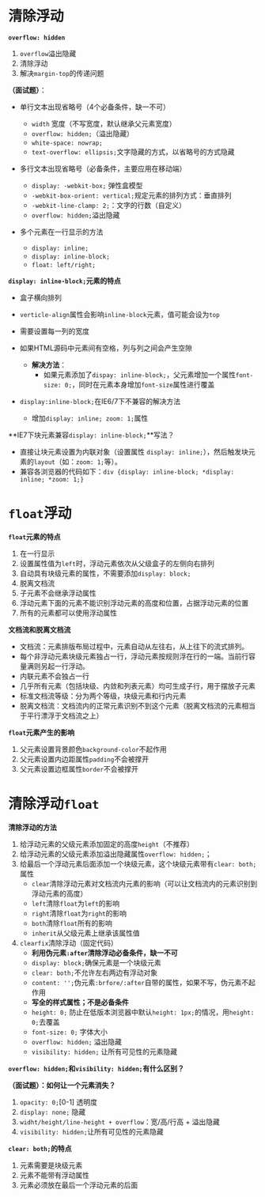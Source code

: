 # 清除浮动 #

**`overflow: hidden`**

1. `overflow`溢出隐藏
2. 清除浮动
3. 解决`margin-top`的传递问题

**（面试题）**：

- 单行文本出现省略号（4个必备条件，缺一不可）
    - `width` 宽度（不写宽度，默认继承父元素宽度）
    - `overflow: hidden;`（溢出隐藏）
    - `white-space: nowrap;`
    - `text-overflow: ellipsis;`文字隐藏的方式，以省略号的方式隐藏

- 多行文本出现省略号（必备条件，主要应用在移动端）
    - `display: -webkit-box;` 弹性盒模型
    - `-webkit-box-orient: vertical;`规定元素的排列方式：垂直排列
    - `-webkit-line-clamp: 2;`：文字的行数（自定义）
    - `overflow: hidden;`溢出隐藏

- 多个元素在一行显示的方法
    - `display: inline;`
    - `display: inline-block;`
    - `float: left/right;`

**`display: inline-block;`元素的特点**

- 盒子横向排列
- `verticle-align`属性会影响`inline-block`元素，值可能会设为`top`
- 需要设置每一列的宽度
- 如果HTML源码中元素间有空格，列与列之间会产生空隙
    - **解决方法**：
        - 如果元素添加了`dispay: inline-block;`，父元素增加一个属性`font-size: 0;`，同时在元素本身增加`font-size`属性进行覆盖

- `display:inline-block;`在IE6/7下不兼容的解决方法
    - 增加`display: inline; zoom: 1;`属性

**IE7下块元素兼容`display: inline-block;`**写法？

- 直接让块元素设置为内联对象（设置属性 `display: inline;`），然后触发块元素的`layout`（如：`zoom: 1;`等）。
- 兼容各浏览器的代码如下：`div {display: inline-block; *display: inline; *zoom: 1;}`

# `float`浮动 #

**`float`元素的特点**

1. 在一行显示
2. 设置属性值为`left`时，浮动元素依次从父级盒子的左侧向右排列
3. 自动具有块级元素的属性，不需要添加`display: block;`
4. 脱离文档流
5. 子元素不会继承浮动属性
6. 浮动元素下面的元素不能识别浮动元素的高度和位置，占据浮动元素的位置
7. 所有的元素都可以使用浮动属性

**文档流和脱离文档流**

- 文档流：元素排版布局过程中，元素自动从左往右，从上往下的流式排列。
- 每个非浮动元素块级元素独占一行，浮动元素按规则浮在行的一端。当前行容量满则另起一行浮动。
- 内联元素不会独占一行
- 几乎所有元素（包括块级、内敛和列表元素）均可生成子行，用于摆放子元素
- 标准文档流等级：分为两个等级，块级元素和行内元素
- 脱离文档流：文档流内的正常元素识别不到这个元素（脱离文档流的元素相当于平行漂浮于文档流之上）

**`float`元素产生的影响**

1. 父元素设置背景颜色`background-color`不起作用
2. 父元素设置内边距属性`padding`不会被撑开
3. 父元素设置边框属性`border`不会被撑开

# 清除浮动`float` #

**清除浮动的方法**

1. 给浮动元素的父级元素添加固定的高度`height`（不推荐）
2. 给浮动元素的父级元素添加溢出隐藏属性`overflow: hidden;`；
3. 给最后一个浮动元素后面添加一个块级元素，这个块级元素带有`clear: both;`属性
    - `clear`清除浮动元素对文档流内元素的影响（可以让文档流内的元素识别到浮动元素的高度）
    - `left`清除`float`为`left`的影响
    - `right`清除`float`为`right`的影响
    - `both`清除`float`所有的影响
    - `inherit`从父级元素上继承该属性值
4. `clearfix`清除浮动（固定代码）           
    - **利用伪元素`:after`清除浮动必备条件，缺一不可**
    - `display: block;`确保元素是一个块级元素
    - `clear: both;`不允许左右两边有浮动对象
    - `content: '';`伪元素`:brfore/:after`自带的属性，如果不写，伪元素不起作用
    - **写全的样式属性；不是必备条件**
    - `height: 0;` 防止在低版本浏览器中默认`height: 1px;`的情况，用`height: 0;`去覆盖
    - `font-size: 0;` 字体大小 
    - `overflow: hidden;` 溢出隐藏
    - `visibility: hidden;` 让所有可见性的元素隐藏

**`overflow: hidden;`和`visibility: hidden;`有什么区别？**

**（面试题）：如何让一个元素消失？**
1. `opacity: 0;`[0-1] 透明度
2. `display: none;` 隐藏
3. `widht/height/line-height + overflow`：宽/高/行高 + 溢出隐藏
4. `visibility: hidden;`让所有可见性的元素隐藏 

**`clear: both;`的特点**
1. 元素需要是块级元素
2. 元素不能带有浮动属性
3. 元素必须放在最后一个浮动元素的后面